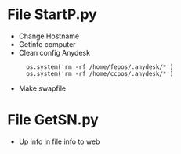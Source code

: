 File StartP.py
==============

- Change Hostname
- Getinfo computer
- Clean config Anydesk
  ```  
    os.system('rm -rf /home/fepos/.anydesk/*') 
    os.system('rm -rf /home/ccpos/.anydesk/*')    
  ```
- Make swapfile

File GetSN.py
=============

- Up info in file info to web




